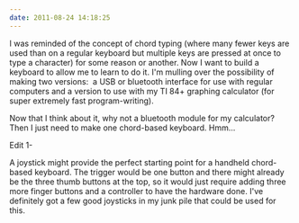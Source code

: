 ```yaml
---
date: 2011-08-24 14:18:25
---
```


I was reminded of the concept of chord typing (where many fewer keys are used than on a regular keyboard but multiple keys are pressed at once to type a character) for some reason or another. Now I want to build a keyboard to allow me to learn to do it. I'm mulling over the possibility of making two versions:  a USB or bluetooth interface for use with regular computers and a version to use with my TI 84+ graphing calculator (for super extremely fast program-writing).

Now that I think about it, why not a bluetooth module for my calculator? Then I just need to make one chord-based keyboard. Hmm...

Edit 1-

A joystick might provide the perfect starting point for a handheld chord-based keyboard. The trigger would be one button and there might already be the three thumb buttons at the top, so it would just require adding three more finger buttons and a controller to have the hardware done. I've definitely got a few good joysticks in my junk pile that could be used for this.
